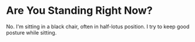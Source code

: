 # Are You Standing Right Now?

No. I'm sitting in a black chair, often in half-lotus position. I try to
keep good posture while sitting.
